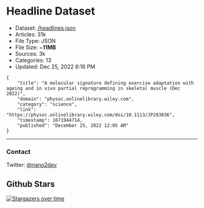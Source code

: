 # Headline Dataset

- Dataset: [/headlines.json](https://raw.githubusercontent.com/fwd/news/master/headlines.json) 
- Articles: 31k
- File Type: JSON
- File Size: ~**11MB**
- Sources: 3k
- Categories: 13
- Updated: Dec 25, 2022 6:16 PM

```
{
    "title": "A molecular signature defining exercise adaptation with ageing and in vivo partial reprogramming in skeletal muscle (Dec 2022)",
    "domain": "physoc.onlinelibrary.wiley.com",
    "category": "science",
    "link": "https://physoc.onlinelibrary.wiley.com/doi/10.1113/JP283836",
    "timestamp": 1671944714,
    "published": "December 25, 2022 12:05 AM"
}
```

---

### Contact 

Twitter: [@nano2dev](https://twitter.com/nano2dev)

## Github Stars

[![Stargazers over time](https://starchart.cc/fwd/news.svg)](https://starchart.cc/fwd/news)
